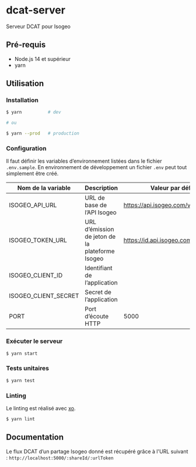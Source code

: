 # dcat-server

Serveur DCAT pour Isogeo

## Pré-requis

- Node.js 14 et supérieur
- yarn

## Utilisation

### Installation

```bash
$ yarn          # dev

# ou

$ yarn --prod   # production
```

### Configuration

Il faut définir les variables d’environnement listées dans le fichier `.env.sample`. En environnement de développement un fichier `.env` peut tout simplement être créé.

| Nom de la variable | Description | Valeur par défaut |
| --- | --- | --- |
| ISOGEO_API_URL | URL de base de l’API Isogeo | https://api.isogeo.com/v1 |
| ISOGEO_TOKEN_URL | URL d’émission de jeton de la plateforme Isogeo | https://id.api.isogeo.com/oauth/token |
| ISOGEO_CLIENT_ID | Identifiant de l’application | |
| ISOGEO_CLIENT_SECRET | Secret de l’application | |
| PORT | Port d’écoute HTTP| 5000 |

### Exécuter le serveur

```bash
$ yarn start
```

### Tests unitaires

```bash
$ yarn test
```

### Linting

Le linting est réalisé avec [xo](https://github.com/xojs/xo).

```bash
$ yarn lint
```

## Documentation

Le flux DCAT d’un partage Isogeo donné est récupéré grâce à l'URL suivant :
`http://localhost:5000/:shareId/:urlToken`
